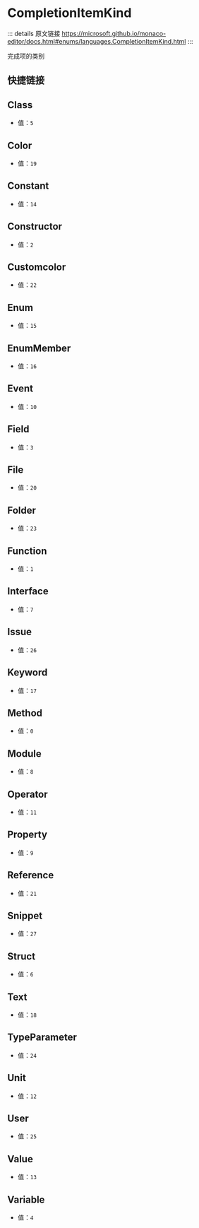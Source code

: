 # CompletionItemKind

<backTop />
        
::: details 原文链接
https://microsoft.github.io/monaco-editor/docs.html#enums/languages.CompletionItemKind.html
:::

完成项的类别


## 快捷链接
<script setup>

const data = [
  { icon: "P", link: "Class" },
  { icon: "P", link: "Color" },
  { icon: "P", link: "Constant" },
  { icon: "P", link: "Constructor" },
  { icon: "P", link: "Customcolor" },
  { icon: "P", link: "Enum" },
  { icon: "P", link: "EnumMember" },
  { icon: "P", link: "Event" },
  { icon: "P", link: "Field" },
  { icon: "P", link: "File" },
  { icon: "P", link: "Folder" },
  { icon: "P", link: "Function" },
  { icon: "P", link: "Interface" },
  { icon: "P", link: "Issue" },
  { icon: "P", link: "Keyword" },
  { icon: "P", link: "Method" },
  { icon: "P", link: "Module" },
  { icon: "P", link: "Operator" },
  { icon: "P", link: "Property" },
  { icon: "P", link: "Reference" },
  { icon: "P", link: "Snippet" },
  { icon: "P", link: "Struct" },
  { icon: "P", link: "Text" },
  { icon: "P", link: "TypeParameter" },
  { icon: "P", link: "Unit" },
  { icon: "P", link: "User" },
  { icon: "P", link: "Value" },
  { icon: "P", link: "Variable" },
];

</script>
<dataItems :data="data" />

## Class
- 值：`5`
## Color
- 值：`19`
## Constant
- 值：`14`
## Constructor
- 值：`2`
## Customcolor
- 值：`22`
## Enum
- 值：`15`
## EnumMember
- 值：`16`
## Event
- 值：`10`
## Field
- 值：`3`
## File
- 值：`20`
## Folder
- 值：`23`
## Function
- 值：`1`
## Interface
- 值：`7`
## Issue
- 值：`26`
## Keyword
- 值：`17`
## Method
- 值：`0`
## Module
- 值：`8`
## Operator
- 值：`11`
## Property
- 值：`9`
## Reference
- 值：`21`
## Snippet
- 值：`27`
## Struct
- 值：`6`
## Text
- 值：`18`
## TypeParameter
- 值：`24`
## Unit
- 值：`12`
## User
- 值：`25`
## Value
- 值：`13`
## Variable
- 值：`4`